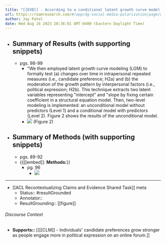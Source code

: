 ```yaml
---
title: "[[EVD]] - According to a conditional latent growth curve model (LGM), American adults' online political expression increased support for their candidate.  - [[@choInfluencingMyselfSelfReinforcement2018]]"
url: https://roamresearch.com/#/app/dg-social-media-polarization/page/wg-tL_YH6
author: Jay Patel
date: Wed Aug 16 2023 20:36:01 GMT-0400 (Eastern Daylight Time)
---
```


- ## Summary of Results (with supporting snippets)
    - pgs. 98-99
        - "We then employed latent growth curve modeling (LGM) to formally test (a) changes over time in intrapersonal repeated measures (i.e., candidate preference; H2a) and (b) the moderation of the growth pattern by interpersonal factors (i.e., political expression; H2b). This technique extracts two latent variables representing "intercept" and "slope by fixing certain coefficient in a structural equation model. Then, two-level modeling is implemented: an unconditional model without predictors (Level 1) and a conditional model with predictors (Level 2). Figure 2 shows the results of the unconditional model.
        - ![](https://firebasestorage.googleapis.com/v0/b/firescript-577a2.appspot.com/o/imgs%2Fapp%2Fdg-social-media-polarization%2FGfMEr5tzb_.png?alt=media&token=bbf63ccf-58e6-4a91-b305-f4c8f74ca6d6) (Figure 2)
- ## Summary of Methods (with supporting snippets)
    - pgs. 89-92
    - {{[[embed]]: **Methods:**}}
        - pg. 96
            - ![](https://firebasestorage.googleapis.com/v0/b/firescript-577a2.appspot.com/o/imgs%2Fapp%2Fdg-social-media-polarization%2FShVhadTS9D.png?alt=media&token=a7a254b2-c811-409d-bef4-7b5c1b62d252)
- ---
- [[ACL Recontextualizing Claims and Evidence Shared Task]] meta
    - Status:: #resultGrounded
    - Annotator::
    - ResultGrounding:: [[figure]]

###### Discourse Context

- **Supports::** [[[[CLM]] - Individuals' candidate preferences grow stronger as people engage more in political expression on an online forum.]]
